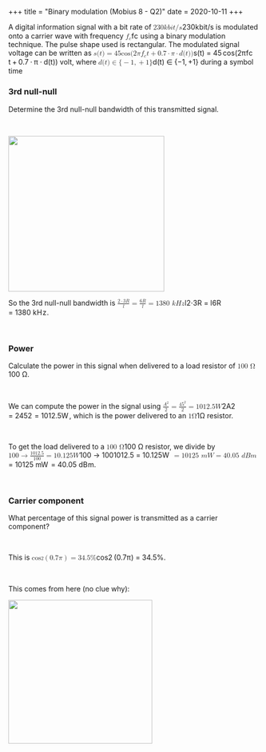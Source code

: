 +++
title = "Binary modulation (Mobius 8 - Q2)"
date = 2020-10-11
+++
<div style="white-space: normal;" class="markdown-body"><p>A digital information signal with a bit rate of <span class="katex"><span class="katex-mathml"><math xmlns="http://www.w3.org/1998/Math/MathML"><semantics><mrow><mn>230</mn><mi>k</mi><mi>b</mi><mi>i</mi><mi>t</mi><mi mathvariant="normal">/</mi><mi>s</mi></mrow><annotation encoding="application/x-tex">230 kbit /s</annotation></semantics></math></span><span class="katex-html" aria-hidden="true"><span class="base"><span class="strut" style="height:1em;vertical-align:-0.25em;"></span><span class="mord">2</span><span class="mord">3</span><span class="mord">0</span><span class="mord mathdefault" style="margin-right:0.03148em;">k</span><span class="mord mathdefault">b</span><span class="mord mathdefault">i</span><span class="mord mathdefault">t</span><span class="mord">/</span><span class="mord mathdefault">s</span></span></span></span> is modulated onto a carrier wave with frequency <span class="katex"><span class="katex-mathml"><math xmlns="http://www.w3.org/1998/Math/MathML"><semantics><mrow><msub><mi>f</mi><mi>c</mi></msub></mrow><annotation encoding="application/x-tex">f_c</annotation></semantics></math></span><span class="katex-html" aria-hidden="true"><span class="base"><span class="strut" style="height:0.8888799999999999em;vertical-align:-0.19444em;"></span><span class="mord"><span class="mord mathdefault" style="margin-right:0.10764em;">f</span><span class="msupsub"><span class="vlist-t vlist-t2"><span class="vlist-r"><span class="vlist" style="height:0.151392em;"><span style="top:-2.5500000000000003em;margin-left:-0.10764em;margin-right:0.05em;"><span class="pstrut" style="height:2.7em;"></span><span class="sizing reset-size6 size3 mtight"><span class="mord mathdefault mtight">c</span></span></span></span><span class="vlist-s">​</span></span><span class="vlist-r"><span class="vlist" style="height:0.15em;"><span></span></span></span></span></span></span></span></span></span> using a binary modulation technique. The pulse shape used is rectangular. The modulated signal voltage can be written as <span class="katex"><span class="katex-mathml"><math xmlns="http://www.w3.org/1998/Math/MathML"><semantics><mrow><mi>s</mi><mo stretchy="false">(</mo><mi>t</mi><mo stretchy="false">)</mo><mo>=</mo><mn>45</mn><mi>cos</mi><mo>⁡</mo><mo stretchy="false">(</mo><mn>2</mn><mi>π</mi><msub><mi>f</mi><mi>c</mi></msub><mi>t</mi><mo>+</mo><mn>0.7</mn><mo>⋅</mo><mi>π</mi><mo>⋅</mo><mi>d</mi><mo stretchy="false">(</mo><mi>t</mi><mo stretchy="false">)</mo><mo stretchy="false">)</mo></mrow><annotation encoding="application/x-tex">s(t)=45 \cos (2\pi f_c t+0.7 \cdot \pi \cdot d(t))</annotation></semantics></math></span><span class="katex-html" aria-hidden="true"><span class="base"><span class="strut" style="height:1em;vertical-align:-0.25em;"></span><span class="mord mathdefault">s</span><span class="mopen">(</span><span class="mord mathdefault">t</span><span class="mclose">)</span><span class="mspace" style="margin-right:0.2777777777777778em;"></span><span class="mrel">=</span><span class="mspace" style="margin-right:0.2777777777777778em;"></span></span><span class="base"><span class="strut" style="height:1em;vertical-align:-0.25em;"></span><span class="mord">4</span><span class="mord">5</span><span class="mspace" style="margin-right:0.16666666666666666em;"></span><span class="mop">cos</span><span class="mopen">(</span><span class="mord">2</span><span class="mord mathdefault" style="margin-right:0.03588em;">π</span><span class="mord"><span class="mord mathdefault" style="margin-right:0.10764em;">f</span><span class="msupsub"><span class="vlist-t vlist-t2"><span class="vlist-r"><span class="vlist" style="height:0.151392em;"><span style="top:-2.5500000000000003em;margin-left:-0.10764em;margin-right:0.05em;"><span class="pstrut" style="height:2.7em;"></span><span class="sizing reset-size6 size3 mtight"><span class="mord mathdefault mtight">c</span></span></span></span><span class="vlist-s">​</span></span><span class="vlist-r"><span class="vlist" style="height:0.15em;"><span></span></span></span></span></span></span><span class="mord mathdefault">t</span><span class="mspace" style="margin-right:0.2222222222222222em;"></span><span class="mbin">+</span><span class="mspace" style="margin-right:0.2222222222222222em;"></span></span><span class="base"><span class="strut" style="height:0.64444em;vertical-align:0em;"></span><span class="mord">0</span><span class="mord">.</span><span class="mord">7</span><span class="mspace" style="margin-right:0.2222222222222222em;"></span><span class="mbin">⋅</span><span class="mspace" style="margin-right:0.2222222222222222em;"></span></span><span class="base"><span class="strut" style="height:0.44445em;vertical-align:0em;"></span><span class="mord mathdefault" style="margin-right:0.03588em;">π</span><span class="mspace" style="margin-right:0.2222222222222222em;"></span><span class="mbin">⋅</span><span class="mspace" style="margin-right:0.2222222222222222em;"></span></span><span class="base"><span class="strut" style="height:1em;vertical-align:-0.25em;"></span><span class="mord mathdefault">d</span><span class="mopen">(</span><span class="mord mathdefault">t</span><span class="mclose">)</span><span class="mclose">)</span></span></span></span> volt, where <span class="katex"><span class="katex-mathml"><math xmlns="http://www.w3.org/1998/Math/MathML"><semantics><mrow><mi>d</mi><mo stretchy="false">(</mo><mi>t</mi><mo stretchy="false">)</mo><mo>∈</mo><mo stretchy="false">{</mo><mo>−</mo><mn>1</mn><mo separator="true">,</mo><mo>+</mo><mn>1</mn><mo stretchy="false">}</mo></mrow><annotation encoding="application/x-tex">d(t)\in \{-1, +1\}</annotation></semantics></math></span><span class="katex-html" aria-hidden="true"><span class="base"><span class="strut" style="height:1em;vertical-align:-0.25em;"></span><span class="mord mathdefault">d</span><span class="mopen">(</span><span class="mord mathdefault">t</span><span class="mclose">)</span><span class="mspace" style="margin-right:0.2777777777777778em;"></span><span class="mrel">∈</span><span class="mspace" style="margin-right:0.2777777777777778em;"></span></span><span class="base"><span class="strut" style="height:1em;vertical-align:-0.25em;"></span><span class="mopen">{</span><span class="mord">−</span><span class="mord">1</span><span class="mpunct">,</span><span class="mspace" style="margin-right:0.16666666666666666em;"></span><span class="mord">+</span><span class="mord">1</span><span class="mclose">}</span></span></span></span> during a symbol time</p>
</div><p> </p><h3 id="3rd-null-null">3rd null-null</h3><p>Determine the 3rd null-null bandwidth of this transmitted signal.</p><p><br></p><p><img src="https://i.imgur.com/cApDZGV.png" width="312"></p><p>So the 3rd null-null bandwidth is <span class="ql-formula" data-value="\frac{2\cdot3R}{l}=\frac{6R}{l}=1380\ kHz">﻿<span contenteditable="false"><span class="katex"><span class="katex-mathml"><math><semantics><mrow><mfrac><mrow><mn>2</mn><mo>⋅</mo><mn>3</mn><mi>R</mi></mrow><mi>l</mi></mfrac><mo>=</mo><mfrac><mrow><mn>6</mn><mi>R</mi></mrow><mi>l</mi></mfrac><mo>=</mo><mn>1380</mn><mtext>&nbsp;</mtext><mi>k</mi><mi>H</mi><mi>z</mi></mrow><annotation encoding="application/x-tex">\frac{2\cdot3R}{l}=\frac{6R}{l}=1380\ kHz</annotation></semantics></math></span><span class="katex-html" aria-hidden="true"><span class="base"><span class="strut" style="height: 1.217331em; vertical-align: -0.345em;"></span><span class="mord"><span class="mopen nulldelimiter"></span><span class="mfrac"><span class="vlist-t vlist-t2"><span class="vlist-r"><span class="vlist" style="height: 0.872331em;"><span class="" style="top: -2.6550000000000002em;"><span class="pstrut" style="height: 3em;"></span><span class="sizing reset-size6 size3 mtight"><span class="mord mtight"><span style="margin-right: 0.01968em;" class="mord mathdefault mtight">l</span></span></span></span><span class="" style="top: -3.23em;"><span class="pstrut" style="height: 3em;"></span><span class="frac-line" style="border-bottom-width: 0.04em;"></span></span><span class="" style="top: -3.394em;"><span class="pstrut" style="height: 3em;"></span><span class="sizing reset-size6 size3 mtight"><span class="mord mtight"><span class="mord mtight">2</span><span class="mbin mtight">⋅</span><span class="mord mtight">3</span><span style="margin-right: 0.00773em;" class="mord mathdefault mtight">R</span></span></span></span></span><span class="vlist-s">​</span></span><span class="vlist-r"><span class="vlist" style="height: 0.345em;"><span class=""></span></span></span></span></span><span class="mclose nulldelimiter"></span></span><span class="mspace" style="margin-right: 0.2777777777777778em;"></span><span class="mrel">=</span><span class="mspace" style="margin-right: 0.2777777777777778em;"></span></span><span class="base"><span class="strut" style="height: 1.217331em; vertical-align: -0.345em;"></span><span class="mord"><span class="mopen nulldelimiter"></span><span class="mfrac"><span class="vlist-t vlist-t2"><span class="vlist-r"><span class="vlist" style="height: 0.872331em;"><span class="" style="top: -2.6550000000000002em;"><span class="pstrut" style="height: 3em;"></span><span class="sizing reset-size6 size3 mtight"><span class="mord mtight"><span style="margin-right: 0.01968em;" class="mord mathdefault mtight">l</span></span></span></span><span class="" style="top: -3.23em;"><span class="pstrut" style="height: 3em;"></span><span class="frac-line" style="border-bottom-width: 0.04em;"></span></span><span class="" style="top: -3.394em;"><span class="pstrut" style="height: 3em;"></span><span class="sizing reset-size6 size3 mtight"><span class="mord mtight"><span class="mord mtight">6</span><span style="margin-right: 0.00773em;" class="mord mathdefault mtight">R</span></span></span></span></span><span class="vlist-s">​</span></span><span class="vlist-r"><span class="vlist" style="height: 0.345em;"><span class=""></span></span></span></span></span><span class="mclose nulldelimiter"></span></span><span class="mspace" style="margin-right: 0.2777777777777778em;"></span><span class="mrel">=</span><span class="mspace" style="margin-right: 0.2777777777777778em;"></span></span><span class="base"><span class="strut" style="height: 0.69444em; vertical-align: 0em;"></span><span class="mord">1</span><span class="mord">3</span><span class="mord">8</span><span class="mord">0</span><span class="mspace">&nbsp;</span><span style="margin-right: 0.03148em;" class="mord mathdefault">k</span><span style="margin-right: 0.08125em;" class="mord mathdefault">H</span><span style="margin-right: 0.04398em;" class="mord mathdefault">z</span></span></span></span></span>﻿</span>.</p><p><br></p><h3 id="power">Power</h3><p>Calculate the power in this signal when delivered to a load resistor of <span class="ql-formula" data-value="100\ \Omega">﻿<span contenteditable="false"><span class="katex"><span class="katex-mathml"><math><semantics><mrow><mn>100</mn><mtext>&nbsp;</mtext><mi mathvariant="normal">Ω</mi></mrow><annotation encoding="application/x-tex">100\ \Omega</annotation></semantics></math></span><span class="katex-html" aria-hidden="true"><span class="base"><span class="strut" style="height: 0.68333em; vertical-align: 0em;"></span><span class="mord">1</span><span class="mord">0</span><span class="mord">0</span><span class="mspace">&nbsp;</span><span class="mord">Ω</span></span></span></span></span>﻿</span>.</p><p><br></p><p>We can compute the power in the signal using <span class="ql-formula" data-value="\frac{A^2}{2}=\frac{45^2}{2}=1012.5W">﻿<span contenteditable="false"><span class="katex"><span class="katex-mathml"><math><semantics><mrow><mfrac><msup><mi>A</mi><mn>2</mn></msup><mn>2</mn></mfrac><mo>=</mo><mfrac><mrow><mn>4</mn><msup><mn>5</mn><mn>2</mn></msup></mrow><mn>2</mn></mfrac><mo>=</mo><mn>1012.5</mn><mi>W</mi></mrow><annotation encoding="application/x-tex">\frac{A^2}{2}=\frac{45^2}{2}=1012.5W</annotation></semantics></math></span><span class="katex-html" aria-hidden="true"><span class="base"><span class="strut" style="height: 1.36292em; vertical-align: -0.345em;"></span><span class="mord"><span class="mopen nulldelimiter"></span><span class="mfrac"><span class="vlist-t vlist-t2"><span class="vlist-r"><span class="vlist" style="height: 1.01792em;"><span class="" style="top: -2.6550000000000002em;"><span class="pstrut" style="height: 3em;"></span><span class="sizing reset-size6 size3 mtight"><span class="mord mtight"><span class="mord mtight">2</span></span></span></span><span class="" style="top: -3.23em;"><span class="pstrut" style="height: 3em;"></span><span class="frac-line" style="border-bottom-width: 0.04em;"></span></span><span class="" style="top: -3.394em;"><span class="pstrut" style="height: 3em;"></span><span class="sizing reset-size6 size3 mtight"><span class="mord mtight"><span class="mord mtight"><span class="mord mathdefault mtight">A</span><span class="msupsub"><span class="vlist-t"><span class="vlist-r"><span class="vlist" style="height: 0.8913142857142857em;"><span class="" style="top: -2.931em; margin-right: 0.07142857142857144em;"><span class="pstrut" style="height: 2.5em;"></span><span class="sizing reset-size3 size1 mtight"><span class="mord mtight">2</span></span></span></span></span></span></span></span></span></span></span></span><span class="vlist-s">​</span></span><span class="vlist-r"><span class="vlist" style="height: 0.345em;"><span class=""></span></span></span></span></span><span class="mclose nulldelimiter"></span></span><span class="mspace" style="margin-right: 0.2777777777777778em;"></span><span class="mrel">=</span><span class="mspace" style="margin-right: 0.2777777777777778em;"></span></span><span class="base"><span class="strut" style="height: 1.36292em; vertical-align: -0.345em;"></span><span class="mord"><span class="mopen nulldelimiter"></span><span class="mfrac"><span class="vlist-t vlist-t2"><span class="vlist-r"><span class="vlist" style="height: 1.01792em;"><span class="" style="top: -2.6550000000000002em;"><span class="pstrut" style="height: 3em;"></span><span class="sizing reset-size6 size3 mtight"><span class="mord mtight"><span class="mord mtight">2</span></span></span></span><span class="" style="top: -3.23em;"><span class="pstrut" style="height: 3em;"></span><span class="frac-line" style="border-bottom-width: 0.04em;"></span></span><span class="" style="top: -3.394em;"><span class="pstrut" style="height: 3em;"></span><span class="sizing reset-size6 size3 mtight"><span class="mord mtight"><span class="mord mtight">4</span><span class="mord mtight"><span class="mord mtight">5</span><span class="msupsub"><span class="vlist-t"><span class="vlist-r"><span class="vlist" style="height: 0.8913142857142857em;"><span class="" style="top: -2.931em; margin-right: 0.07142857142857144em;"><span class="pstrut" style="height: 2.5em;"></span><span class="sizing reset-size3 size1 mtight"><span class="mord mtight">2</span></span></span></span></span></span></span></span></span></span></span></span><span class="vlist-s">​</span></span><span class="vlist-r"><span class="vlist" style="height: 0.345em;"><span class=""></span></span></span></span></span><span class="mclose nulldelimiter"></span></span><span class="mspace" style="margin-right: 0.2777777777777778em;"></span><span class="mrel">=</span><span class="mspace" style="margin-right: 0.2777777777777778em;"></span></span><span class="base"><span class="strut" style="height: 0.68333em; vertical-align: 0em;"></span><span class="mord">1</span><span class="mord">0</span><span class="mord">1</span><span class="mord">2</span><span class="mord">.</span><span class="mord">5</span><span style="margin-right: 0.13889em;" class="mord mathdefault">W</span></span></span></span></span>﻿</span>, which is the power delivered to an <span class="ql-formula" data-value="1\Omega">﻿<span contenteditable="false"><span class="katex"><span class="katex-mathml"><math><semantics><mrow><mn>1</mn><mi mathvariant="normal">Ω</mi></mrow><annotation encoding="application/x-tex">1\Omega</annotation></semantics></math></span><span class="katex-html" aria-hidden="true"><span class="base"><span class="strut" style="height: 0.68333em; vertical-align: 0em;"></span><span class="mord">1</span><span class="mord">Ω</span></span></span></span></span>﻿</span> resistor.</p><p><br></p><p>To get the load delivered to a <span class="ql-formula" data-value="100\ \Omega">﻿<span contenteditable="false"><span class="katex"><span class="katex-mathml"><math><semantics><mrow><mn>100</mn><mtext>&nbsp;</mtext><mi mathvariant="normal">Ω</mi></mrow><annotation encoding="application/x-tex">100\ \Omega</annotation></semantics></math></span><span class="katex-html" aria-hidden="true"><span class="base"><span class="strut" style="height: 0.68333em; vertical-align: 0em;"></span><span class="mord">1</span><span class="mord">0</span><span class="mord">0</span><span class="mspace">&nbsp;</span><span class="mord">Ω</span></span></span></span></span>﻿</span> resistor, we divide by <span class="ql-formula" data-value="100\to\frac{1012.5}{100}=10.125W">﻿<span contenteditable="false"><span class="katex"><span class="katex-mathml"><math><semantics><mrow><mn>100</mn><mo>→</mo><mfrac><mn>1012.5</mn><mn>100</mn></mfrac><mo>=</mo><mn>10.125</mn><mi>W</mi></mrow><annotation encoding="application/x-tex">100\to\frac{1012.5}{100}=10.125W</annotation></semantics></math></span><span class="katex-html" aria-hidden="true"><span class="base"><span class="strut" style="height: 0.64444em; vertical-align: 0em;"></span><span class="mord">1</span><span class="mord">0</span><span class="mord">0</span><span class="mspace" style="margin-right: 0.2777777777777778em;"></span><span class="mrel">→</span><span class="mspace" style="margin-right: 0.2777777777777778em;"></span></span><span class="base"><span class="strut" style="height: 1.190108em; vertical-align: -0.345em;"></span><span class="mord"><span class="mopen nulldelimiter"></span><span class="mfrac"><span class="vlist-t vlist-t2"><span class="vlist-r"><span class="vlist" style="height: 0.845108em;"><span class="" style="top: -2.6550000000000002em;"><span class="pstrut" style="height: 3em;"></span><span class="sizing reset-size6 size3 mtight"><span class="mord mtight"><span class="mord mtight">1</span><span class="mord mtight">0</span><span class="mord mtight">0</span></span></span></span><span class="" style="top: -3.23em;"><span class="pstrut" style="height: 3em;"></span><span class="frac-line" style="border-bottom-width: 0.04em;"></span></span><span class="" style="top: -3.394em;"><span class="pstrut" style="height: 3em;"></span><span class="sizing reset-size6 size3 mtight"><span class="mord mtight"><span class="mord mtight">1</span><span class="mord mtight">0</span><span class="mord mtight">1</span><span class="mord mtight">2</span><span class="mord mtight">.</span><span class="mord mtight">5</span></span></span></span></span><span class="vlist-s">​</span></span><span class="vlist-r"><span class="vlist" style="height: 0.345em;"><span class=""></span></span></span></span></span><span class="mclose nulldelimiter"></span></span><span class="mspace" style="margin-right: 0.2777777777777778em;"></span><span class="mrel">=</span><span class="mspace" style="margin-right: 0.2777777777777778em;"></span></span><span class="base"><span class="strut" style="height: 0.68333em; vertical-align: 0em;"></span><span class="mord">1</span><span class="mord">0</span><span class="mord">.</span><span class="mord">1</span><span class="mord">2</span><span class="mord">5</span><span style="margin-right: 0.13889em;" class="mord mathdefault">W</span></span></span></span></span>﻿</span> <span class="ql-formula" data-value="=10125\ mW=40.05\ dBm">﻿<span contenteditable="false"><span class="katex"><span class="katex-mathml"><math><semantics><mrow><mo>=</mo><mn>10125</mn><mtext>&nbsp;</mtext><mi>m</mi><mi>W</mi><mo>=</mo><mn>40.05</mn><mtext>&nbsp;</mtext><mi>d</mi><mi>B</mi><mi>m</mi></mrow><annotation encoding="application/x-tex">=10125\ mW=40.05\ dBm</annotation></semantics></math></span><span class="katex-html" aria-hidden="true"><span class="base"><span class="strut" style="height: 0.36687em; vertical-align: 0em;"></span><span class="mrel">=</span><span class="mspace" style="margin-right: 0.2777777777777778em;"></span></span><span class="base"><span class="strut" style="height: 0.68333em; vertical-align: 0em;"></span><span class="mord">1</span><span class="mord">0</span><span class="mord">1</span><span class="mord">2</span><span class="mord">5</span><span class="mspace">&nbsp;</span><span class="mord mathdefault">m</span><span style="margin-right: 0.13889em;" class="mord mathdefault">W</span><span class="mspace" style="margin-right: 0.2777777777777778em;"></span><span class="mrel">=</span><span class="mspace" style="margin-right: 0.2777777777777778em;"></span></span><span class="base"><span class="strut" style="height: 0.69444em; vertical-align: 0em;"></span><span class="mord">4</span><span class="mord">0</span><span class="mord">.</span><span class="mord">0</span><span class="mord">5</span><span class="mspace">&nbsp;</span><span class="mord mathdefault">d</span><span style="margin-right: 0.05017em;" class="mord mathdefault">B</span><span class="mord mathdefault">m</span></span></span></span></span>﻿</span>.</p><p><br></p><h3 id="carrier-component">Carrier component</h3><p>What percentage of this signal power is transmitted as a carrier component?</p><p><br></p><p>This is <span class="ql-formula" data-value="\cos^2\left(0.7\pi\right)=34.5\%">﻿<span contenteditable="false"><span class="katex"><span class="katex-mathml"><math><semantics><mrow><msup><mi>cos</mi><mo>⁡</mo><mn>2</mn></msup><mrow><mo fence="true">(</mo><mn>0.7</mn><mi>π</mi><mo fence="true">)</mo></mrow><mo>=</mo><mn>34.5</mn><mi mathvariant="normal">%</mi></mrow><annotation encoding="application/x-tex">\cos^2\left(0.7\pi\right)=34.5\%</annotation></semantics></math></span><span class="katex-html" aria-hidden="true"><span class="base"><span class="strut" style="height: 1.064108em; vertical-align: -0.25em;"></span><span class="mop"><span class="mop">cos</span><span class="msupsub"><span class="vlist-t"><span class="vlist-r"><span class="vlist" style="height: 0.8141079999999999em;"><span class="" style="top: -3.063em; margin-right: 0.05em;"><span class="pstrut" style="height: 2.7em;"></span><span class="sizing reset-size6 size3 mtight"><span class="mord mtight">2</span></span></span></span></span></span></span></span><span class="mspace" style="margin-right: 0.16666666666666666em;"></span><span class="minner"><span class="mopen delimcenter" style="top: 0em;">(</span><span class="mord">0</span><span class="mord">.</span><span class="mord">7</span><span style="margin-right: 0.03588em;" class="mord mathdefault">π</span><span class="mclose delimcenter" style="top: 0em;">)</span></span><span class="mspace" style="margin-right: 0.2777777777777778em;"></span><span class="mrel">=</span><span class="mspace" style="margin-right: 0.2777777777777778em;"></span></span><span class="base"><span class="strut" style="height: 0.80556em; vertical-align: -0.05556em;"></span><span class="mord">3</span><span class="mord">4</span><span class="mord">.</span><span class="mord">5</span><span class="mord">%</span></span></span></span></span>﻿</span>.</p><p><br></p><p>This comes from here (no clue why):</p><p><img src="https://media.discordapp.net/attachments/754318163214073889/764821840198893568/unknown.png" width="288"></p>